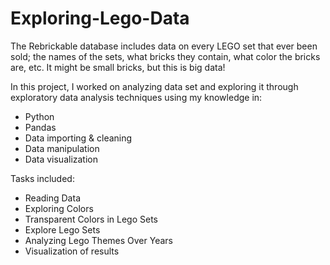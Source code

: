 # Exploring-Lego-Data

The Rebrickable database includes data on every LEGO set that ever been sold; the names of the sets, what bricks they contain, what color the bricks are, etc. It might be small bricks, but this is big data! 

In this project, I worked on analyzing data set and exploring it through exploratory data analysis techniques using my knowledge in:
- Python
- Pandas
- Data importing & cleaning
- Data manipulation
- Data visualization

Tasks included:
- Reading Data
- Exploring Colors
- Transparent Colors in Lego Sets
- Explore Lego Sets
- Analyzing Lego Themes Over Years
- Visualization of results
